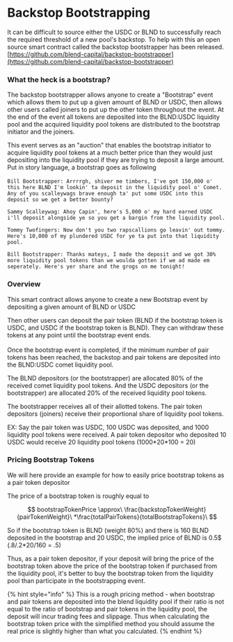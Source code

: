 # Backstop Bootstrapping

It can be difficult to source either the USDC or BLND to successfully reach the required threshold of a new pool's backstop. To help with this an open source smart contract called the backstop bootstrapper has been released.\
[https://github.com/blend-capital/backstop-bootstrapper](https://github.com/blend-capital/backstop-bootstrapper)

### What the heck is a bootstrap?

The backstop bootstrapper allows anyone to create a "Bootstrap" event which allows them to put up a given amount of BLND or USDC, then allows other users called joiners to put up the other token throughout the event. At the end of the event all tokens are deposited into the BLND:USDC liquidity pool and the acquired liquidity pool tokens are distributed to the bootstrap initiator and the joiners.&#x20;

This event serves as an "auction" that enables the bootstrap initiator to acquire liquidity pool tokens at a much better price than they would just depositing into the liquidity pool if they are trying to deposit a large amount. Put in story language, a bootstrap goes as following\
\
`Bill Bootstrapper: Arrrrgh, shiver me timbers, I've got 150,000 o' this here BLND I'm lookin' ta deposit in the liquidity pool o' Comet. Any of you scalleywags brave enough ta' put some USDC into this deposit so we get a better bounty?`

`Sammy Scalleywag: Ahoy Capin', here's 5,000 o' my hard earned USDC i'll deposit alongside ye so you get a bargin from the liquidity pool.`

`Tommy Twofingers: Now don't you two rapscallions go leavin' out tommy. Here's 10,000 of my plundered USDC for ye ta put into that liquidity pool.`

`Bill Bootstrapper: Thanks mateys, I made the deposit and we got 30% more liquidity pool tokens than we woulda gotten if we ad made em seperately. Here's yer share and the grogs on me tonight!`

### Overview

This smart contract allows anyone to create a new Bootstrap event by depositing a given amount of BLND or USDC

Then other users can deposit the pair token (BLND if the bootstrap token is USDC, and USDC if the bootstrap token is BLND). They can withdraw these tokens at any point until the bootstrap event ends. \
\
Once the bootstrap event is completed, if the minimum number of pair tokens has been reached, the backstop and pair tokens are deposited into the BLND:USDC comet liquidity pool.

The BLND depositors (or the bootstrapper) are allocated 80% of the received comet liquidity pool tokens. And the USDC depositors (or the bootstrapper) are allocated 20% of the received liquidity pool tokens.&#x20;

The bootstrapper receives all of their allotted tokens. The pair token depositors (joiners) receive their proportional share of liquidity pool tokens.

EX: Say the pair token was USDC,  100 USDC was deposited, and 1000 liquidity pool tokens were received. A pair token depositor who deposited 10 USDC would receive 20 liquidity pool tokens (1000\*20\*100 = 20)

### Pricing Bootstrap Tokens

We will here provide an example for how to easily price bootstrap tokens as a pair token depositor

The price of a bootstrap token is roughly equal to&#x20;

$$
bootstrapTokenPrice \approx\ \frac{backstopTokenWeight}{pairTokenWeight}\ *\frac{totalPairTokens}{totalBootstrapTokens}\
$$

So if the bootstrap token is BLND (weight 80%) and there is 160 BLND deposited in the bootstrap and 20 USDC, the implied price of BLND is 0.5$ (.8/.2\*20/160 = .5)

Thus, as a pair token depositor, if your deposit will bring the price of the bootstrap token above the price of the bootstrap token if purchased from the liquidity pool, it's better to buy the bootstrap token from the liquidity pool than participate in the bootstrapping event.

{% hint style="info" %}
This is a rough pricing method - when bootstrap and pair tokens are deposited into the blend liquidity pool if their ratio is not equal to the ratio of bootstrap and pair tokens in the liquidity pool, the deposit will incur trading fees and slippage. Thus when calculating the bootstrap token price with the simplified method you should assume the real price is slightly higher than what you calculated.
{% endhint %}

